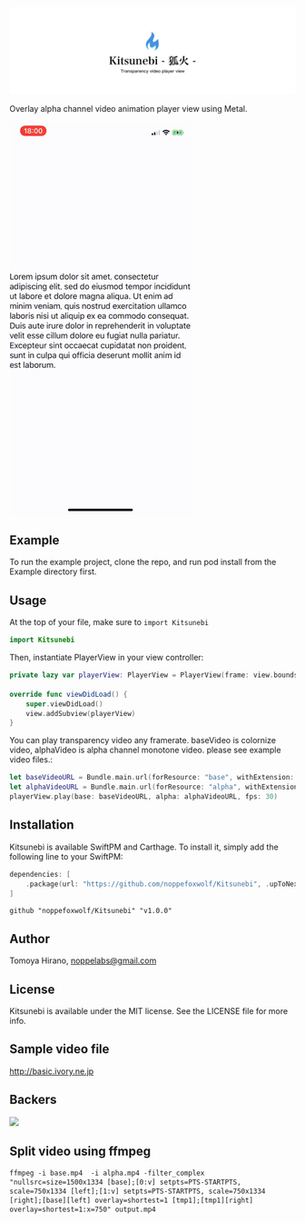 ![](.github/meta/repo-banner.png)

Overlay alpha channel video animation player view using Metal.

![](.github/meta/animation.gif)

## Example

To run the example project, clone the repo, and run pod install from the Example directory first.

## Usage

At the top of your file, make sure to `import Kitsunebi`

```swift
import Kitsunebi
```

Then, instantiate PlayerView in your view controller:

```swift
private lazy var playerView: PlayerView = PlayerView(frame: view.bounds)!

override func viewDidLoad() {
    super.viewDidLoad()
    view.addSubview(playerView)
}
```

You can play transparency video any framerate. baseVideo is colornize video, alphaVideo is alpha channel monotone video. please see example video files.:

```swift
let baseVideoURL = Bundle.main.url(forResource: "base", withExtension: "mp4")!
let alphaVideoURL = Bundle.main.url(forResource: "alpha", withExtension: "mp4")!
playerView.play(base: baseVideoURL, alpha: alphaVideoURL, fps: 30)
```

## Installation

Kitsunebi is available SwiftPM and Carthage. To install it, simply add the following line to your SwiftPM:

```swift
dependencies: [
    .package(url: "https://github.com/noppefoxwolf/Kitsunebi", .upToNextMajor(from: "v1.0.0"))
]
```

```
github "noppefoxwolf/Kitsunebi" "v1.0.0"
```

## Author

Tomoya Hirano, noppelabs@gmail.com

## License

Kitsunebi is available under the MIT license. See the LICENSE file for more info.

## Sample video file

http://basic.ivory.ne.jp

## Backers

<a href="https://opencollective.com/Kitsunebi#backers" target="_blank"><img src="https://opencollective.com/Kitsunebi/backers.svg?width=890"></a>

## Split video using ffmpeg

```
ffmpeg -i base.mp4  -i alpha.mp4 -filter_complex "nullsrc=size=1500x1334 [base];[0:v] setpts=PTS-STARTPTS, scale=750x1334 [left];[1:v] setpts=PTS-STARTPTS, scale=750x1334 [right];[base][left] overlay=shortest=1 [tmp1];[tmp1][right] overlay=shortest=1:x=750" output.mp4
```
